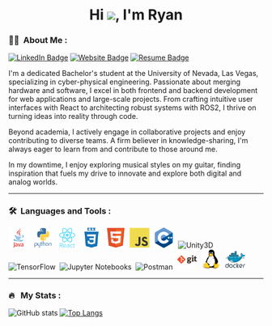 <h1 align="center">Hi <img src="https://media.giphy.com/media/hvRJCLFzcasrR4ia7z/giphy.gif" width="40">, I'm Ryan</h1>

### :man_technologist: &nbsp;About Me :
<p>
<a href="https://www.linkedin.com/in/ryan-parker-940928173/" target="_blank"><img src="https://img.shields.io/badge/LinkedIn-blue?style=for-the-badge&logo=linkedin&logoColor=white" alt="LinkedIn Badge"></a>
<a href="https://rparker2003.github.io/website/" target="_blank"><img src="https://img.shields.io/badge/Website-blue?style=for-the-badge&logo=internet-explorer&logoColor=white" alt="Website Badge"></a>
<a href="https://www.linkedin.com/feed/update/urn:li:activity:7121026658895110144/" target="_blank"><img src="https://img.shields.io/badge/Resume-blue?style=for-the-badge&logo=adobeacrobatreader&logoColor=white" alt="Resume Badge"></a>
</p>

I'm a dedicated Bachelor's student at the University of Nevada, Las Vegas, specializing in cyber-physical engineering. Passionate about merging hardware and software, I excel in both frontend and backend development for web applications and large-scale projects. From crafting intuitive user interfaces with React to architecting robust systems with ROS2, I thrive on turning ideas into reality through code.

Beyond academia, I actively engage in collaborative projects and enjoy contributing to diverse teams. A firm believer in knowledge-sharing, I'm always eager to learn from and contribute to those around me.

In my downtime, I enjoy exploring musical styles on my guitar, finding inspiration that fuels my drive to innovate and explore both digital and analog worlds.

---

### 🛠 &nbsp;Languages and Tools :

<p>
  <img src="https://github.com/devicons/devicon/blob/master/icons/java/java-original-wordmark.svg" title="Java" alt="Java" width="40" height="40"/>&nbsp;
  <img src="https://github.com/devicons/devicon/blob/master/icons/python/python-original-wordmark.svg" title="Python" alt="Python" width="40" height="40"/>&nbsp;
  <img src="https://github.com/devicons/devicon/blob/master/icons/react/react-original-wordmark.svg" title="React" alt="React" width="40" height="40"/>&nbsp;
  <img src="https://github.com/devicons/devicon/blob/master/icons/css3/css3-plain-wordmark.svg" title="CSS3" alt="CSS" width="40" height="40"/>&nbsp;
  <img src="https://github.com/devicons/devicon/blob/master/icons/html5/html5-original.svg" title="HTML5" alt="HTML" width="40" height="40"/>&nbsp;
  <img src="https://github.com/devicons/devicon/blob/master/icons/javascript/javascript-original.svg" title="JavaScript" alt="JavaScript" width="40" height="40"/>&nbsp;
  <img src="https://github.com/devicons/devicon/blob/master/icons/cplusplus/cplusplus-original.svg" title="C++" alt="C++" width="40" height="40"/>&nbsp;
  <img src="https://www.vectorlogo.zone/logos/unity3d/unity3d-icon.svg" title="Unity3D" alt="Unity3D" width="40" height="40"/>&nbsp;
  <img src="https://upload.wikimedia.org/wikipedia/commons/2/2d/Tensorflow_logo.svg" title="TensorFlow" alt="TensorFlow" width="40" height="40"/>&nbsp;
  <img src="https://upload.wikimedia.org/wikipedia/commons/3/38/Jupyter_logo.svg" title="Jupyter Notebooks" alt="Jupyter Notebooks" width="40" height="40"/>&nbsp;
  <img src="https://www.vectorlogo.zone/logos/getpostman/getpostman-icon.svg" title="Postman" alt="Postman" width="40" height="40"/>&nbsp;
  <img src="https://github.com/devicons/devicon/blob/master/icons/git/git-original-wordmark.svg" title="Git" alt="Git" width="40" height="40"/>&nbsp;
  <img src="https://raw.githubusercontent.com/devicons/devicon/master/icons/linux/linux-original.svg" alt="Linux" width="40" height="40"/>&nbsp;
  <img src="https://raw.githubusercontent.com/devicons/devicon/master/icons/docker/docker-original-wordmark.svg" alt="Docker" width="40" height="40"/>&nbsp;
</p>

---

### 🔥 &nbsp; My Stats :
![GitHub stats](https://github-readme-stats.vercel.app/api?username=rparker2003&count_private=true&show_icons=true&theme=material-palenight&hide_border=true&background=1F222E")
[![Top Langs](https://github-readme-stats.vercel.app/api/top-langs/?username=rparker2003&layout=compact&hide_border=true&theme=material-palenight&bg_color=1F222E)](https://github.com/rparker2003/github-readme-stats)

